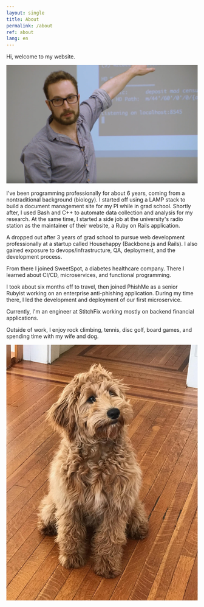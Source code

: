```yaml
---
layout: single
title: About
permalink: /about
ref: about
lang: en  
---
```


Hi, welcome to my website.

<img src="assets/img/me-talking.png" />

I've been programming professionally for about 6 years, coming from a nontraditional background (biology).  I started off using a LAMP stack to build a document management site for my PI while in grad school.  Shortly after, I used Bash and C++ to automate data collection and analysis for my research.  At the same time, I started a side job at the university's radio station as the maintainer of their website, a Ruby on Rails application.

A dropped out after 3 years of grad school to pursue web development professionally at a startup called Househappy (Backbone.js and Rails).  I also gained exposure to devops/infrastructure, QA, deployment, and the development process.

From there I joined SweetSpot, a diabetes healthcare company.  There I learned about CI/CD, microservices, and functional programming.

I took about six months off to travel, then joined PhishMe as a senior Rubyist working on an enterprise anti-phishing application.  During my time there, I led the development and deployment of our first microservice.

Currently, I'm an engineer at StitchFix working mostly on backend financial applications.

Outside of work, I enjoy rock climbing, tennis, disc golf, board games, and spending time with my wife and dog.

<img src="assets/img/dog.jpeg" />

